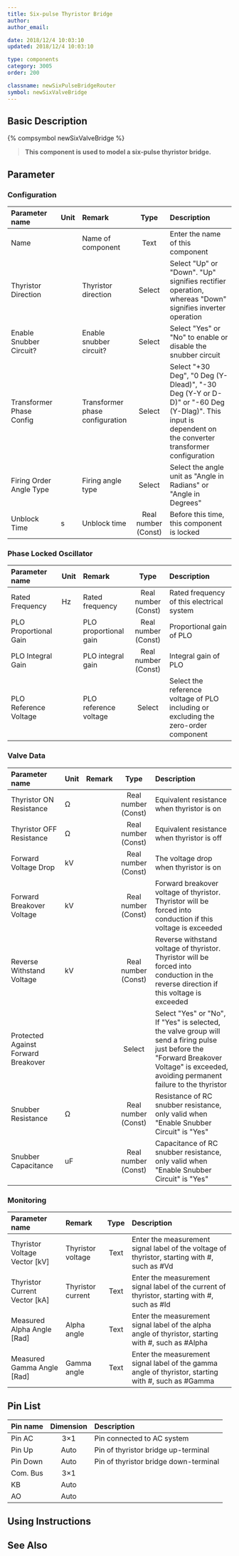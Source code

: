 ```yaml
---
title: Six-pulse Thyristor Bridge
author:
author_email:

date: 2018/12/4 10:03:10
updated: 2018/12/4 10:03:10

type: components
category: 3005
order: 200

classname: newSixPulseBridgeRouter
symbol: newSixValveBridge
---
```


## Basic Description

{% compsymbol newSixValveBridge %}

> **This component is used to model a six-pulse thyristor bridge.**

## Parameter

### Configuration

| Parameter name           | Unit | Remark                          |        Type         | Description                                                                                                                                           |
| :----------------------- | :--- | :------------------------------ | :-----------------: | :---------------------------------------------------------------------------------------------------------------------------------------------------- |
| Name                     |      | Name of component               |        Text         | Enter the name of this component                                                                                                                      |
| Thyristor Direction      |      | Thyristor direction             |       Select        | Select "Up" or "Down". "Up" signifies rectifier operation, whereas "Down" signifies inverter operation                                                |
| Enable Snubber Circuit?  |      | Enable snubber circuit?         |       Select        | Select "Yes" or "No" to enable or disable the snubber circuit                                                                                         |
| Transformer Phase Config |      | Transformer phase configuration |       Select        | Select "+30 Deg", "0 Deg (Y-Dlead)", "-30 Deg (Y-Y or D-D)" or "-60 Deg (Y-Dlag)". This input is dependent on the converter transformer configuration |
| Firing Order Angle Type  |      | Firing angle type               |       Select        | Select the angle unit as "Angle in Radians" or "Angle in Degrees"                                                                                     |
| Unblock Time             | s    | Unblock time                    | Real number (Const) | Before this time, this component is locked                                                                                                            |

### Phase Locked Oscillator

| Parameter name        | Unit | Remark                |        Type         | Description                                                                         |
| :-------------------- | :--- | :-------------------- | :-----------------: | :---------------------------------------------------------------------------------- |
| Rated Frequency       | Hz   | Rated frequency       | Real number (Const) | Rated frequency of this electrical system                                           |
| PLO Proportional Gain |      | PLO proportional gain | Real number (Const) | Proportional gain of PLO                                                            |
| PLO Integral Gain     |      | PLO integral gain     | Real number (Const) | Integral gain of PLO                                                                |
| PLO Reference Voltage |      | PLO reference voltage |       Select        | Select the reference voltage of PLO including or excluding the zero-order component |

### Valve Data

| Parameter name                      | Unit | Remark |        Type         | Description                                                                                                                                                                               |
| :---------------------------------- | :--- | :----- | :-----------------: | :---------------------------------------------------------------------------------------------------------------------------------------------------------------------------------------- |
| Thyristor ON Resistance             | Ω    |        | Real number (Const) | Equivalent resistance when thyristor is on                                                                                                                                                |
| Thyristor OFF Resistance            | Ω    |        | Real number (Const) | Equivalent resistance when thyristor is off                                                                                                                                               |
| Forward Voltage Drop                | kV   |        | Real number (Const) | The voltage drop when thyristor is on                                                                                                                                                     |
| Forward Breakover Voltage           | kV   |        | Real number (Const) | Forward breakover voltage of thyristor. Thyristor will be forced into conduction if this voltage is exceeded                                                                              |
| Reverse Withstand Voltage           | kV   |        | Real number (Const) | Reverse withstand voltage of thyristor. Thyristor will be forced into conduction in the reverse direction if this voltage is exceeded                                                     |
| Protected Against Forward Breakover |      |        |       Select        | Select "Yes" or "No", If "Yes" is selected, the valve group will send a firing pulse just before the "Forward Breakover Voltage" is exceeded, avoiding permanent failure to the thyristor |
| Snubber Resistance                  | Ω    |        | Real number (Const) | Resistance of RC snubber resistance, only valid when "Enable Snubber Circuit" is "Yes"                                                                                                    |
| Snubber Capacitance                 | uF   |        | Real number (Const) | Capacitance of RC snubber resistance, only valid when "Enable Snubber Circuit" is "Yes"                                                                                                   |

### Monitoring

| Parameter name                  | Remark            | Type | Description                                                                                         |
| :------------------------------ | :---------------- | :--: | :-------------------------------------------------------------------------------------------------- |
| Thyristor Voltage Vector \[kV\] | Thyristor voltage | Text | Enter the measurement signal label of the voltage of thyristor, starting with #, such as #Vd        |
| Thyristor Current Vector \[kA\] | Thyristor current | Text | Enter the measurement signal label of the current of thyristor, starting with #, such as #Id        |
| Measured Alpha Angle \[Rad\]    | Alpha angle       | Text | Enter the measurement signal label of the alpha angle of thyristor, starting with #, such as #Alpha |
| Measured Gamma Angle \[Rad\]    | Gamma angle       | Text | Enter the measurement signal label of the gamma angle of thyristor, starting with #, such as #Gamma |

## Pin List

| Pin name | Dimension | Description                           |
| :------- | :-------: | :------------------------------------ |
| Pin AC   |    3×1    | Pin connected to AC system            |
| Pin Up   |   Auto    | Pin of thyristor bridge up-terminal   |
| Pin Down |   Auto    | Pin of thyristor bridge down-terminal |
| Com. Bus |    3×1    |                                       |
| KB       |   Auto    |                                       |
| AO       |   Auto    |                                       |

## Using Instructions

## See Also
